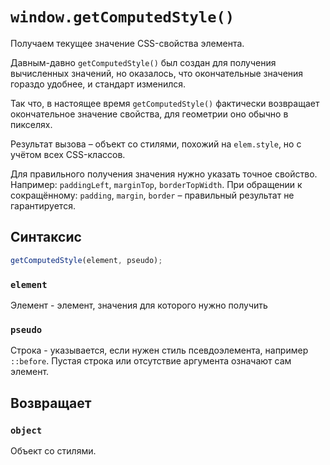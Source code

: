 # `window.getComputedStyle()`

Получаем текущее значение CSS-свойства элемента.

Давным-давно `getComputedStyle()` был создан для получения вычисленных значений, но оказалось, что окончательные значения гораздо удобнее, и стандарт изменился.

Так что, в настоящее время `getComputedStyle()` фактически возвращает окончательное значение свойства, для геометрии оно обычно в пикселях.

Результат вызова – объект со стилями, похожий на `elem.style`, но с учётом всех CSS-классов.

Для правильного получения значения нужно указать точное свойство. Например: `paddingLeft`, `marginTop`, `borderTopWidth`. При обращении к сокращённому: `padding`, `margin`, `border` – правильный результат не гарантируется.

## Синтаксис

```js
getComputedStyle(element, pseudo);
```

### `element`

Элемент - элемент, значения для которого нужно получить

### `pseudo`

Строка - указывается, если нужен стиль псевдоэлемента, например `::before`. Пустая строка или отсутствие аргумента означают сам элемент.

## Возвращает

### `object`

Объект со стилями.
